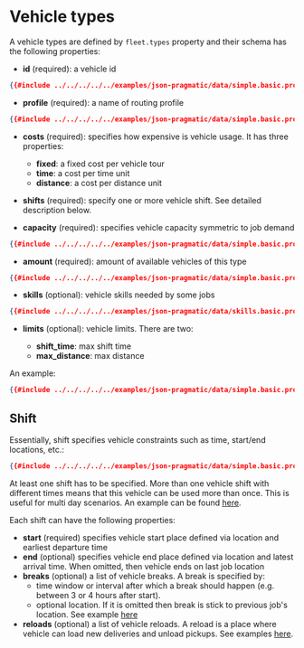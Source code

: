# Vehicle types

A vehicle types are defined by `fleet.types` property and their schema has the following properties:

- **id** (required): a vehicle id
```json
{{#include ../../../../../examples/json-pragmatic/data/simple.basic.problem.json:78}}
```

- **profile** (required): a name of routing profile
```json
{{#include ../../../../../examples/json-pragmatic/data/simple.basic.problem.json:79}}
```

- **costs** (required): specifies how expensive is vehicle usage. It has three properties:
                                     
    - **fixed**: a fixed cost per vehicle tour
    - **time**: a cost per time unit
    - **distance**: a cost per distance unit

- **shifts** (required): specify one or more vehicle shift. See detailed description below.

- **capacity** (required): specifies vehicle capacity symmetric to job demand
```json
{{#include ../../../../../examples/json-pragmatic/data/simple.basic.problem.json:103:105}}
```

- **amount** (required): amount of available vehicles of this type

```json
{{#include ../../../../../examples/json-pragmatic/data/simple.basic.problem.json:106}}
```

- **skills** (optional): vehicle skills needed by some jobs
```json
{{#include ../../../../../examples/json-pragmatic/data/skills.basic.problem.json:37:39}}
```

- **limits** (optional): vehicle limits. There are two:
    
    - **shift_time**: max shift time
    - **max_distance**: max distance

An example:

```json
{{#include ../../../../../examples/json-pragmatic/data/simple.basic.problem.json:80:84}}
``` 

## Shift

Essentially, shift specifies vehicle constraints such as time, start/end locations, etc.:

```json
{{#include ../../../../../examples/json-pragmatic/data/simple.basic.problem.json:86:101}}
```

At least one shift has to be specified. More than one vehicle shift with different times means that this vehicle can be
used more than once. This is useful for multi day scenarios. An example can be found [here](../../../examples/pragmatic/multi-day.md).

Each shift can have the following properties:

- **start** (required) specifies vehicle start place defined via location and earliest departure time
- **end** (optional) specifies vehicle end place defined via location and latest arrival time. When omitted, then vehicle
    ends on last job location
- **breaks** (optional) a list of vehicle breaks. A break is specified by:
     - time window or interval after which a break should happen (e.g. between 3 or 4 hours after start).
     - optional location. If it is omitted then break is stick to previous job's location.
     See example [here](../../../examples/pragmatic/break.md)
- **reloads** (optional) a list of vehicle reloads. A reload is a place where vehicle can load new deliveries and unload
    pickups. See examples [here](../../../examples/pragmatic/reload.md). 
